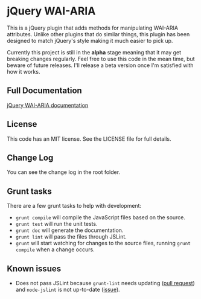 # jQuery WAI-ARIA

This is a jQuery plugin that adds methods for manipulating WAI-ARIA attributes. Unlike other plugins that do similar things, this plugin has been designed to match jQuery's style making it much easier to pick up.

Currently this project is still in the **alpha** stage meaning that it may get breaking changes regularly. Feel free to use this code in the mean time, but beware of future releases. I'll release a beta version once I'm satisfied with how it works.

## Full Documentation

[jQuery WAI-ARIA documentation](https://skateside.github.io/jquery-aria/doc/)

## License

This code has an MIT license. See the LICENSE file for full details.

## Change Log

You can see the change log in the root folder.

## Grunt tasks

There are a few grunt tasks to help with development:

- `grunt compile` will compile the JavaScript files based on the source.
- `grunt test` will run the unit tests.
- `grunt doc` will generate the documentation.
- `grunt lint` will pass the files through JSLint.
- `grunt` will start watching for changes to the source files, running `grunt compile` when a change occurs.

## Known issues

- Does not pass JSLint because `grunt-lint` needs updating ([pull request](https://github.com/stephenmathieson/grunt-jslint/pull/59)) and `node-jslint` is not up-to-date ([issue](https://github.com/reid/node-jslint/issues/161)).

